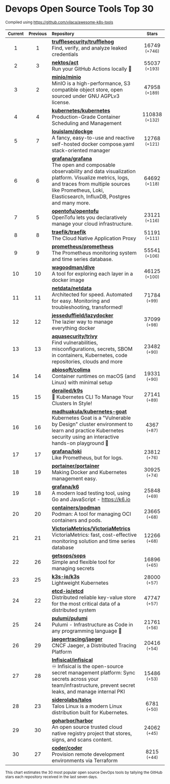 # Devops Open Source Tools Top 30
<sup>Compiled using https://github.com/vilaca/awesome-k8s-tools</sup>
<div align="center">

|<sub>Current</sub>|<sub>Previous</sub>|<sub>Repository</sub>|<sub>Stars</sub>|
|:---:|:---:|:---|:---:|
|1|1|[**trufflesecurity/trufflehog**](https://github.com/trufflesecurity/trufflehog)<br/>Find, verify, and analyze leaked credentials|16749 <sup>(+746)</sup>|
|2|3|[**nektos/act**](https://github.com/nektos/act)<br/>Run your GitHub Actions locally 🚀|55037 <sup>(+193)</sup>|
|3|2|[**minio/minio**](https://github.com/minio/minio)<br/>MinIO is a high-performance, S3 compatible object store, open sourced under GNU AGPLv3 license.|47958 <sup>(+189)</sup>|
|4|4|[**kubernetes/kubernetes**](https://github.com/kubernetes/kubernetes)<br/>Production-Grade Container Scheduling and Management|110838 <sup>(+132)</sup>|
|5|7|[**louislam/dockge**](https://github.com/louislam/dockge)<br/>A fancy, easy-to-use and reactive self-hosted docker compose.yaml stack-oriented manager|12768 <sup>(+121)</sup>|
|6|6|[**grafana/grafana**](https://github.com/grafana/grafana)<br/>The open and composable observability and data visualization platform. Visualize metrics, logs, and traces from multiple sources like Prometheus, Loki, Elasticsearch, InfluxDB, Postgres and many more. |64692 <sup>(+118)</sup>|
|7|5|[**opentofu/opentofu**](https://github.com/opentofu/opentofu)<br/>OpenTofu lets you declaratively manage your cloud infrastructure.|23121 <sup>(+116)</sup>|
|8|8|[**traefik/traefik**](https://github.com/traefik/traefik)<br/>The Cloud Native Application Proxy|51191 <sup>(+111)</sup>|
|9|9|[**prometheus/prometheus**](https://github.com/prometheus/prometheus)<br/>The Prometheus monitoring system and time series database.|55541 <sup>(+106)</sup>|
|10|10|[**wagoodman/dive**](https://github.com/wagoodman/dive)<br/>A tool for exploring each layer in a docker image|46125 <sup>(+100)</sup>|
|11|11|[**netdata/netdata**](https://github.com/netdata/netdata)<br/>Architected for speed. Automated for easy. Monitoring and troubleshooting, transformed!|71784 <sup>(+99)</sup>|
|12|12|[**jesseduffield/lazydocker**](https://github.com/jesseduffield/lazydocker)<br/>The lazier way to manage everything docker|37099 <sup>(+98)</sup>|
|13|13|[**aquasecurity/trivy**](https://github.com/aquasecurity/trivy)<br/>Find vulnerabilities, misconfigurations, secrets, SBOM in containers, Kubernetes, code repositories, clouds and more|23482 <sup>(+90)</sup>|
|14|14|[**abiosoft/colima**](https://github.com/abiosoft/colima)<br/>Container runtimes on macOS (and Linux) with minimal setup|19331 <sup>(+90)</sup>|
|15|15|[**derailed/k9s**](https://github.com/derailed/k9s)<br/>🐶 Kubernetes CLI To Manage Your Clusters In Style!|27141 <sup>(+89)</sup>|
|16|16|[**madhuakula/kubernetes-goat**](https://github.com/madhuakula/kubernetes-goat)<br/>Kubernetes Goat is a "Vulnerable by Design" cluster environment to learn and practice Kubernetes security using an interactive hands-on playground 🚀|4367 <sup>(+87)</sup>|
|17|17|[**grafana/loki**](https://github.com/grafana/loki)<br/>Like Prometheus, but for logs.|23812 <sup>(+76)</sup>|
|18|19|[**portainer/portainer**](https://github.com/portainer/portainer)<br/>Making Docker and Kubernetes management easy.|30925 <sup>(+74)</sup>|
|19|18|[**grafana/k6**](https://github.com/grafana/k6)<br/>A modern load testing tool, using Go and JavaScript - https://k6.io|25848 <sup>(+69)</sup>|
|20|20|[**containers/podman**](https://github.com/containers/podman)<br/>Podman: A tool for managing OCI containers and pods.|23665 <sup>(+68)</sup>|
|21|21|[**VictoriaMetrics/VictoriaMetrics**](https://github.com/VictoriaMetrics/VictoriaMetrics)<br/>VictoriaMetrics: fast, cost-effective monitoring solution and time series database|12266 <sup>(+68)</sup>|
|22|26|[**getsops/sops**](https://github.com/getsops/sops)<br/>Simple and flexible tool for managing secrets|16896 <sup>(+65)</sup>|
|23|25|[**k3s-io/k3s**](https://github.com/k3s-io/k3s)<br/>Lightweight Kubernetes|28000 <sup>(+57)</sup>|
|24|22|[**etcd-io/etcd**](https://github.com/etcd-io/etcd)<br/>Distributed reliable key-value store for the most critical data of a distributed system|47747 <sup>(+57)</sup>|
|25|24|[**pulumi/pulumi**](https://github.com/pulumi/pulumi)<br/>Pulumi - Infrastructure as Code in any programming language 🚀|21761 <sup>(+56)</sup>|
|26|29|[**jaegertracing/jaeger**](https://github.com/jaegertracing/jaeger)<br/>CNCF Jaeger, a Distributed Tracing Platform|20416 <sup>(+54)</sup>|
|27|28|[**Infisical/infisical**](https://github.com/Infisical/infisical)<br/>♾ Infisical is the open-source secret management platform: Sync secrets across your team/infrastructure, prevent secret leaks, and manage internal PKI|15486 <sup>(+53)</sup>|
|28|23|[**siderolabs/talos**](https://github.com/siderolabs/talos)<br/>Talos Linux is a modern Linux distribution built for Kubernetes.|6781 <sup>(+50)</sup>|
|29|30|[**goharbor/harbor**](https://github.com/goharbor/harbor)<br/>An open source trusted cloud native registry project that stores, signs, and scans content.|24062 <sup>(+45)</sup>|
|30|27|[**coder/coder**](https://github.com/coder/coder)<br/>Provision remote development environments via Terraform|8215 <sup>(+44)</sup>|


</div>

<sub>This chart estimates the 30 most popular open source DevOps tools by tallying the GitHub stars each repository received in the last seven days.</sub>
